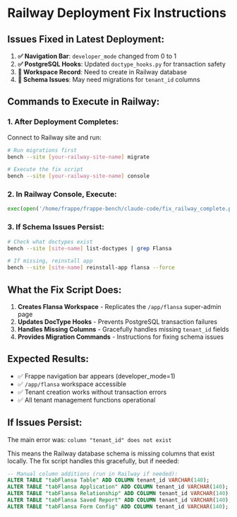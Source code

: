 # Railway Deployment Fix Instructions

## Issues Fixed in Latest Deployment:

1. **✅ Navigation Bar**: `developer_mode` changed from 0 to 1 
2. **✅ PostgreSQL Hooks**: Updated `doctype_hooks.py` for transaction safety
3. **🔄 Workspace Record**: Need to create in Railway database
4. **🔄 Schema Issues**: May need migrations for `tenant_id` columns

## Commands to Execute in Railway:

### 1. After Deployment Completes:

Connect to Railway site and run:

```bash
# Run migrations first
bench --site [your-railway-site-name] migrate

# Execute the fix script
bench --site [your-railway-site-name] console
```

### 2. In Railway Console, Execute:

```python
exec(open('/home/frappe/frappe-bench/claude-code/fix_railway_complete.py').read())
```

### 3. If Schema Issues Persist:

```bash
# Check what doctypes exist
bench --site [site-name] list-doctypes | grep Flansa

# If missing, reinstall app
bench --site [site-name] reinstall-app flansa --force
```

## What the Fix Script Does:

1. **Creates Flansa Workspace** - Replicates the `/app/flansa` super-admin page
2. **Updates DocType Hooks** - Prevents PostgreSQL transaction failures  
3. **Handles Missing Columns** - Gracefully handles missing `tenant_id` fields
4. **Provides Migration Commands** - Instructions for fixing schema issues

## Expected Results:

- ✅ Frappe navigation bar appears (developer_mode=1)
- ✅ `/app/flansa` workspace accessible 
- ✅ Tenant creation works without transaction errors
- ✅ All tenant management functions operational

## If Issues Persist:

The main error was: `column "tenant_id" does not exist`

This means the Railway database schema is missing columns that exist locally. The fix script handles this gracefully, but if needed:

```sql
-- Manual column additions (run in Railway if needed):
ALTER TABLE "tabFlansa Table" ADD COLUMN tenant_id VARCHAR(140);
ALTER TABLE "tabFlansa Application" ADD COLUMN tenant_id VARCHAR(140);
ALTER TABLE "tabFlansa Relationship" ADD COLUMN tenant_id VARCHAR(140);  
ALTER TABLE "tabFlansa Saved Report" ADD COLUMN tenant_id VARCHAR(140);
ALTER TABLE "tabFlansa Form Config" ADD COLUMN tenant_id VARCHAR(140);
```